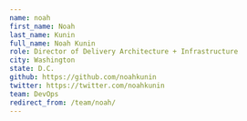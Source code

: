 ```yaml
---
name: noah
first_name: Noah
last_name: Kunin
full_name: Noah Kunin
role: Director of Delivery Architecture + Infrastructure
city: Washington
state: D.C.
github: https://github.com/noahkunin
twitter: https://twitter.com/noahkunin
team: DevOps
redirect_from: /team/noah/
---
```

